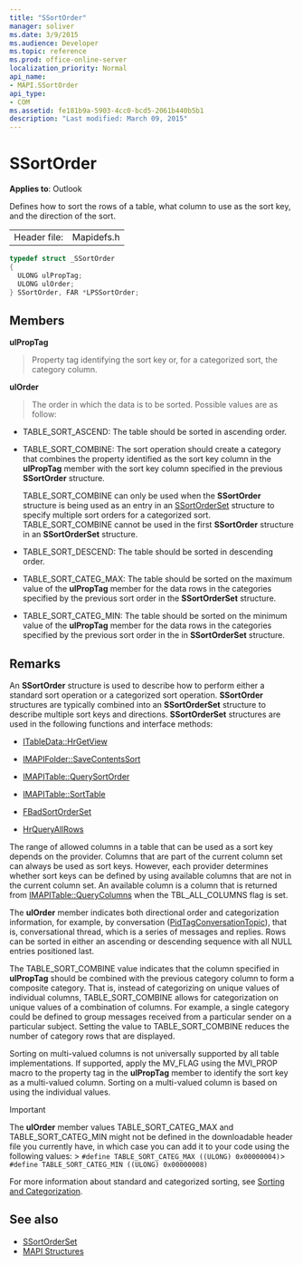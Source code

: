 ```yaml
---
title: "SSortOrder"
manager: soliver
ms.date: 3/9/2015
ms.audience: Developer
ms.topic: reference
ms.prod: office-online-server
localization_priority: Normal
api_name:
- MAPI.SSortOrder
api_type:
- COM
ms.assetid: fe181b9a-5903-4cc0-bcd5-2061b440b5b1
description: "Last modified: March 09, 2015"
---
```


# SSortOrder
 
**Applies to**: Outlook 
  
Defines how to sort the rows of a table, what column to use as the sort key, and the direction of the sort. 
  
|||
|:-----|:-----|
|Header file:  <br/> |Mapidefs.h  <br/> |
   
```cpp
typedef struct _SSortOrder
{
  ULONG ulPropTag;
  ULONG ulOrder;
} SSortOrder, FAR *LPSSortOrder;

```

## Members

**ulPropTag**
  
> Property tag identifying the sort key or, for a categorized sort, the category column.
    
**ulOrder**
  
> The order in which the data is to be sorted. Possible values are as follow:
    
  - TABLE_SORT_ASCEND: The table should be sorted in ascending order.
      
  - TABLE_SORT_COMBINE: The sort operation should create a category that combines the property identified as the sort key column in the **ulPropTag** member with the sort key column specified in the previous **SSortOrder** structure. 
      
    TABLE_SORT_COMBINE can only be used when the **SSortOrder** structure is being used as an entry in an [SSortOrderSet](ssortorderset.md) structure to specify multiple sort orders for a categorized sort. TABLE_SORT_COMBINE cannot be used in the first **SSortOrder** structure in an **SSortOrderSet** structure. 
      
  - TABLE_SORT_DESCEND: The table should be sorted in descending order.
      
  - TABLE_SORT_CATEG_MAX: The table should be sorted on the maximum value of the **ulPropTag** member for the data rows in the categories specified by the previous sort order in the **SSortOrderSet** structure. 
      
  - TABLE_SORT_CATEG_MIN: The table should be sorted on the minimum value of the **ulPropTag** member for the data rows in the categories specified by the previous sort order in the in **SSortOrderSet** structure. 
    
## Remarks

An **SSortOrder** structure is used to describe how to perform either a standard sort operation or a categorized sort operation. **SSortOrder** structures are typically combined into an **SSortOrderSet** structure to describe multiple sort keys and directions. **SSortOrderSet** structures are used in the following functions and interface methods: 
  
- [ITableData::HrGetView](itabledata-hrgetview.md)
    
- [IMAPIFolder::SaveContentsSort](imapifolder-savecontentssort.md)
    
- [IMAPITable::QuerySortOrder](imapitable-querysortorder.md)
    
- [IMAPITable::SortTable](imapitable-sorttable.md)
    
- [FBadSortOrderSet](fbadsortorderset.md)
    
- [HrQueryAllRows](hrqueryallrows.md)
    
The range of allowed columns in a table that can be used as a sort key depends on the provider. Columns that are part of the current column set can always be used as sort keys. However, each provider determines whether sort keys can be defined by using available columns that are not in the current column set. An available column is a column that is returned from [IMAPITable::QueryColumns](imapitable-querycolumns.md) when the TBL_ALL_COLUMNS flag is set. 
  
The **ulOrder** member indicates both directional order and categorization information, for example, by conversation ([PidTagConversationTopic](pidtagconversationtopic-canonical-property.md)), that is, conversational thread, which is a series of messages and replies. Rows can be sorted in either an ascending or descending sequence with all NULL entries positioned last. 
  
The TABLE_SORT_COMBINE value indicates that the column specified in **ulPropTag** should be combined with the previous category column to form a composite category. That is, instead of categorizing on unique values of individual columns, TABLE_SORT_COMBINE allows for categorization on unique values of a combination of columns. For example, a single category could be defined to group messages received from a particular sender on a particular subject. Setting the value to TABLE_SORT_COMBINE reduces the number of category rows that are displayed. 
  
Sorting on multi-valued columns is not universally supported by all table implementations. If supported, apply the MV_FLAG using the MVI_PROP macro to the property tag in the **ulPropTag** member to identify the sort key as a multi-valued column. Sorting on a multi-valued column is based on using the individual values. 
  
> [!IMPORTANT]
> The **ulOrder** member values TABLE_SORT_CATEG_MAX and TABLE_SORT_CATEG_MIN might not be defined in the downloadable header file you currently have, in which case you can add it to your code using the following values: >  `#define TABLE_SORT_CATEG_MAX ((ULONG) 0x00000004)`>  `#define TABLE_SORT_CATEG_MIN ((ULONG) 0x00000008)`
  
For more information about standard and categorized sorting, see [Sorting and Categorization](sorting-and-categorization.md). 
  
## See also

- [SSortOrderSet](ssortorderset.md)
- [MAPI Structures](mapi-structures.md)

